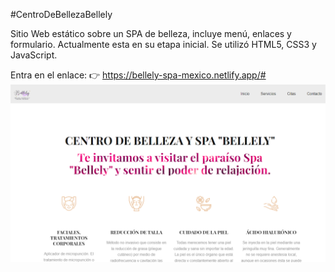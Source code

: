 #CentroDeBellezaBellely

Sitio Web estático sobre un SPA de belleza, incluye menú, enlaces y formulario. Actualmente esta en su etapa inicial. Se utilizó HTML5, CSS3 y JavaScript. 

Entra en el enlace:
👉 https://bellely-spa-mexico.netlify.app/#
![Alt text](image-1.png)
